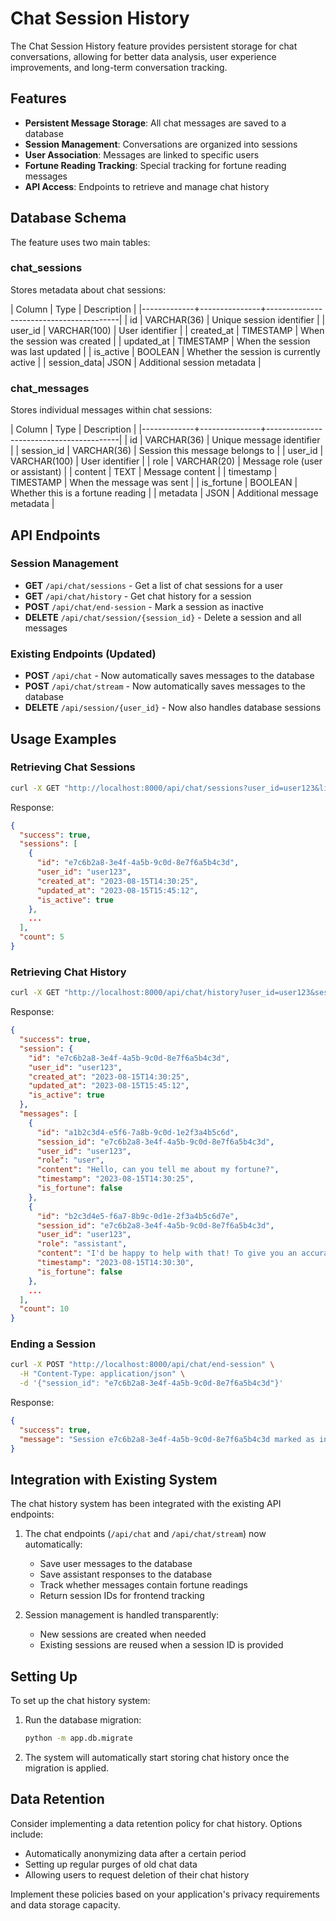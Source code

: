 # Chat Session History

The Chat Session History feature provides persistent storage for chat conversations, allowing for better data analysis, user experience improvements, and long-term conversation tracking.

## Features

- **Persistent Message Storage**: All chat messages are saved to a database
- **Session Management**: Conversations are organized into sessions
- **User Association**: Messages are linked to specific users
- **Fortune Reading Tracking**: Special tracking for fortune reading messages
- **API Access**: Endpoints to retrieve and manage chat history

## Database Schema

The feature uses two main tables:

### chat_sessions

Stores metadata about chat sessions:

| Column      | Type          | Description                             |
|-------------+---------------+-----------------------------------------|
| id          | VARCHAR(36)   | Unique session identifier               |
| user_id     | VARCHAR(100)  | User identifier                         |
| created_at  | TIMESTAMP     | When the session was created            |
| updated_at  | TIMESTAMP     | When the session was last updated       |
| is_active   | BOOLEAN       | Whether the session is currently active |
| session_data| JSON          | Additional session metadata             |

### chat_messages

Stores individual messages within chat sessions:

| Column      | Type          | Description                             |
|-------------+---------------+-----------------------------------------|
| id          | VARCHAR(36)   | Unique message identifier               |
| session_id  | VARCHAR(36)   | Session this message belongs to         |
| user_id     | VARCHAR(100)  | User identifier                         |
| role        | VARCHAR(20)   | Message role (user or assistant)        |
| content     | TEXT          | Message content                         |
| timestamp   | TIMESTAMP     | When the message was sent               |
| is_fortune  | BOOLEAN       | Whether this is a fortune reading       |
| metadata    | JSON          | Additional message metadata             |

## API Endpoints

### Session Management

- **GET** `/api/chat/sessions` - Get a list of chat sessions for a user
- **GET** `/api/chat/history` - Get chat history for a session
- **POST** `/api/chat/end-session` - Mark a session as inactive
- **DELETE** `/api/chat/session/{session_id}` - Delete a session and all messages

### Existing Endpoints (Updated)

- **POST** `/api/chat` - Now automatically saves messages to the database
- **POST** `/api/chat/stream` - Now automatically saves messages to the database
- **DELETE** `/api/session/{user_id}` - Now also handles database sessions

## Usage Examples

### Retrieving Chat Sessions

```bash
curl -X GET "http://localhost:8000/api/chat/sessions?user_id=user123&limit=5&active_only=true"
```

Response:
```json
{
  "success": true,
  "sessions": [
    {
      "id": "e7c6b2a8-3e4f-4a5b-9c0d-8e7f6a5b4c3d",
      "user_id": "user123",
      "created_at": "2023-08-15T14:30:25",
      "updated_at": "2023-08-15T15:45:12",
      "is_active": true
    },
    ...
  ],
  "count": 5
}
```

### Retrieving Chat History

```bash
curl -X GET "http://localhost:8000/api/chat/history?user_id=user123&session_id=e7c6b2a8-3e4f-4a5b-9c0d-8e7f6a5b4c3d&limit=10"
```

Response:
```json
{
  "success": true,
  "session": {
    "id": "e7c6b2a8-3e4f-4a5b-9c0d-8e7f6a5b4c3d",
    "user_id": "user123",
    "created_at": "2023-08-15T14:30:25",
    "updated_at": "2023-08-15T15:45:12",
    "is_active": true
  },
  "messages": [
    {
      "id": "a1b2c3d4-e5f6-7a8b-9c0d-1e2f3a4b5c6d",
      "session_id": "e7c6b2a8-3e4f-4a5b-9c0d-8e7f6a5b4c3d",
      "user_id": "user123",
      "role": "user",
      "content": "Hello, can you tell me about my fortune?",
      "timestamp": "2023-08-15T14:30:25",
      "is_fortune": false
    },
    {
      "id": "b2c3d4e5-f6a7-8b9c-0d1e-2f3a4b5c6d7e",
      "session_id": "e7c6b2a8-3e4f-4a5b-9c0d-8e7f6a5b4c3d",
      "user_id": "user123",
      "role": "assistant",
      "content": "I'd be happy to help with that! To give you an accurate fortune reading, I'll need your birth date...",
      "timestamp": "2023-08-15T14:30:30",
      "is_fortune": false
    },
    ...
  ],
  "count": 10
}
```

### Ending a Session

```bash
curl -X POST "http://localhost:8000/api/chat/end-session" \
  -H "Content-Type: application/json" \
  -d '{"session_id": "e7c6b2a8-3e4f-4a5b-9c0d-8e7f6a5b4c3d"}'
```

Response:
```json
{
  "success": true,
  "message": "Session e7c6b2a8-3e4f-4a5b-9c0d-8e7f6a5b4c3d marked as inactive"
}
```

## Integration with Existing System

The chat history system has been integrated with the existing API endpoints:

1. The chat endpoints (`/api/chat` and `/api/chat/stream`) now automatically:
   - Save user messages to the database
   - Save assistant responses to the database
   - Track whether messages contain fortune readings
   - Return session IDs for frontend tracking

2. Session management is handled transparently:
   - New sessions are created when needed
   - Existing sessions are reused when a session ID is provided

## Setting Up

To set up the chat history system:

1. Run the database migration:
   ```bash
   python -m app.db.migrate
   ```

2. The system will automatically start storing chat history once the migration is applied.

## Data Retention

Consider implementing a data retention policy for chat history. Options include:

- Automatically anonymizing data after a certain period
- Setting up regular purges of old chat data
- Allowing users to request deletion of their chat history

Implement these policies based on your application's privacy requirements and data storage capacity.